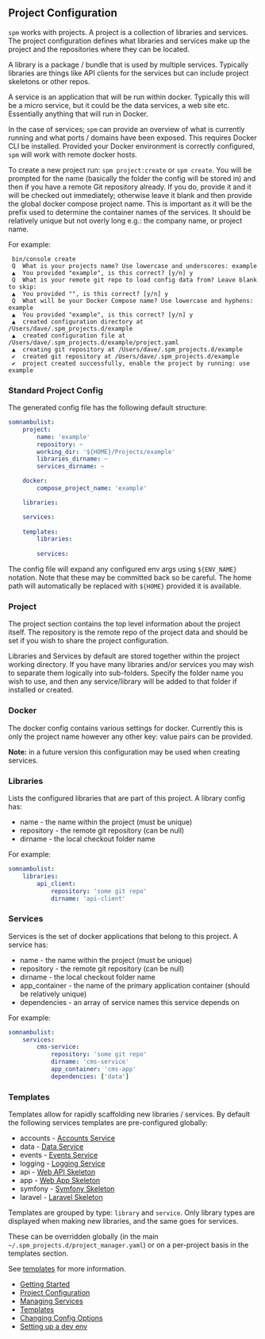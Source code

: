 ## Project Configuration

`spm` works with projects. A project is a collection of libraries and services. The project
configuration defines what libraries and services make up the project and the repositories
where they can be located.

A library is a package / bundle that is used by multiple services. Typically libraries are
things like API clients for the services but can include project skeletons or other repos.

A service is an application that will be run within docker. Typically this will be a micro
service, but it could be the data services, a web site etc. Essentially anything that will
run in Docker.

In the case of services; `spm` can provide an overview of what is currently running and what
ports / domains have been exposed. This requires Docker CLI be installed. Provided your Docker
environment is correctly configured, `spm` will work with remote docker hosts.

To create a new project run: `spm project:create` or `spm create`. You will be prompted for
the name (basically the folder the config will be stored in) and then if you have a remote
Git repository already. If you do, provide it and it will be checked out immediately;
otherwise leave it blank and then provide the global docker compose project name. This is
important as it will be the prefix used to determine the container names of the services.
It should be relatively unique but not overly long e.g.: the company name, or project name.

For example:

```
 bin/console create
 Q  What is your projects name? Use lowercase and underscores: example
 ▲  You provided "example", is this correct? [y/n] y
 Q  What is your remote git repo to load config data from? Leave blank to skip:   
 ▲  You provided "", is this correct? [y/n] y
 Q  What will be your Docker Compose name? Use lowercase and hyphens: example
 ▲  You provided "example", is this correct? [y/n] y
 ▲  created configuration directory at /Users/dave/.spm_projects.d/example
 ▲  created configuration file at /Users/dave/.spm_projects.d/example/project.yaml
 ▲  creating git repository at /Users/dave/.spm_projects.d/example
 ✔  created git repository at /Users/dave/.spm_projects.d/example
 ✔  project created successfully, enable the project by running: use example
```

### Standard Project Config

The generated config file has the following default structure:

```yaml
somnambulist:
    project:
        name: 'example'
        repository: ~
        working_dir: '${HOME}/Projects/example'
        libraries_dirname: ~
        services_dirname: ~

    docker:
        compose_project_name: 'example'

    libraries:

    services:
    
    templates:
        libraries:
        
        services:
```

The config file will expand any configured env args using `${ENV_NAME}` notation. Note that these
may be committed back so be careful. The home path will automatically be replaced with `${HOME}`
provided it is available.

### Project

The project section contains the top level information about the project itself. The repository
is the remote repo of the project data and should be set if you wish to share the project
configuration.

Libraries and Services by default are stored together within the project working directory.
If you have many libraries and/or services you may wish to separate them logically into sub-folders.
Specify the folder name you wish to use, and then any service/library will be added to that
folder if installed or created.

### Docker

The docker config contains various settings for docker. Currently this is only the project name
however any other key: value pairs can be provided.

__Note:__ in a future version this configuration may be used when creating services.

### Libraries

Lists the configured libraries that are part of this project. A library config has:

* name - the name within the project (must be unique)
* repository - the remote git repository (can be null)
* dirname - the local checkout folder name

For example:

```yaml
somnambulist:
    libraries:
        api_client:
            repository: 'some git repo'
            dirname: 'api-client'
```

### Services

Services is the set of docker applications that belong to this project. A service has:

 * name - the name within the project (must be unique)
 * repository - the remote git repository (can be null)
 * dirname - the local checkout folder name
 * app_container - the name of the primary application container (should be relatively unique)
 * dependencies - an array of service names this service depends on

For example:

```yaml
somnambulist:
    services:
        cms-service:
            repository: 'some git repo'
            dirname: 'cms-service'
            app_container: 'cms-app'
            dependencies: ['data']
```

### Templates

Templates allow for rapidly scaffolding new libraries / services. By default the following
services templates are pre-configured globally:

* accounts - [Accounts Service](https://github.com/somnambulist-tech/accounts-service-skeleton)
* data - [Data Service](https://github.com/somnambulist-tech/data-service-skeleton)
* events - [Events Service](https://github.com/somnambulist-tech/events-service-skeleton)
* logging - [Logging Service](https://github.com/somnambulist-tech/logging-service-skeleton)
* api - [Web API Skeleton](https://github.com/somnambulist-tech/web-api-skeleton)
* app - [Web App Skeleton](https://github.com/somnambulist-tech/web-app-skeleton)
* symfony - [Symfony Skeleton](https://github.com/symfony/skeleton)
* laravel - [Laravel Skeleton](https://github.com/laravel/laravel)

Templates are grouped by type: `library` and `service`. Only library types are displayed when
making new libraries, and the same goes for services.

These can be overridden globally (in the main `~/.spm_projects.d/project_manager.yaml`) or on a
per-project basis in the templates section.

See [templates](./templates.md) for more information.

 * [Getting Started](./getting-started.md)
 * [Project Configuration](./project-configuration.md)
 * [Managing Services](./services.md)
 * [Templates](./templates.md)
 * [Changing Config Options](./changing-config.md)
 * [Setting up a dev env](./init-dev-env.md)
